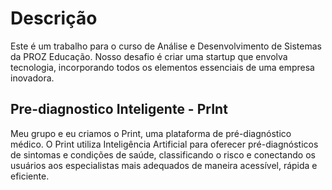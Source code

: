 # Descrição
Este é um trabalho para o curso de Análise e Desenvolvimento de Sistemas da PROZ Educação. Nosso desafio é criar uma startup que envolva tecnologia, incorporando todos os elementos essenciais de uma empresa inovadora.
## **P**re-diagnostico **Int**eligente - **PrInt**
Meu grupo e eu criamos o Print, uma plataforma de pré-diagnóstico médico. O Print utiliza Inteligência Artificial para oferecer pré-diagnósticos de sintomas e condições de saúde, classificando o risco e conectando os usuários aos especialistas mais adequados de maneira acessível, rápida e eficiente.